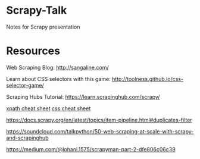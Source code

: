 # Scrapy-Talk
Notes for Scrapy presentation

# Resources
Web Scraping Blog: http://sangaline.com/

Learn about CSS selectors with this game: http://toolness.github.io/css-selector-game/

Scraping Hubs Tutorial: https://learn.scrapinghub.com/scrapy/

[xpath cheat sheet](https://devhints.io/xpath)
[css cheat sheet](https://guide.freecodecamp.org/css/tutorials/css-selectors-cheat-sheet/)

https://docs.scrapy.org/en/latest/topics/item-pipeline.html#duplicates-filter

https://soundcloud.com/talkpython/50-web-scraping-at-scale-with-scrapy-and-scrapinghub

https://medium.com/@lohani.1575/scrapyman-part-2-dfe806c06c39

